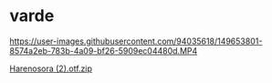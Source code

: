 # varde





https://user-images.githubusercontent.com/94035618/149653801-8574a2eb-783b-4a09-bf26-5909ec04480d.MP4

[Harenosora (2).otf.zip](https://github.com/varde-jp/varde/files/7879939/Harenosora.2.otf.zip)
